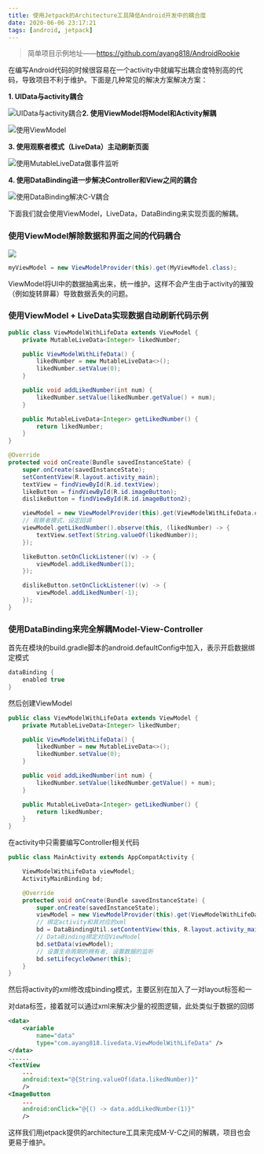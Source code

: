 ```yaml
---
title: 使用Jetpack的Architecture工具降低Android开发中的耦合度
date: 2020-06-06 23:17:21
tags: [android, jetpack]
---
```


> 简单项目示例地址——https://github.com/ayang818/AndroidRookie

在编写Android代码的时候很容易在一个activity中就编写出耦合度特别高的代码，导致项目不利于维护。下面是几种常见的解决方案解决方案：
<!-- more -->
**1. UIData与activity耦合**

![UIData与activity耦合](https://pic-serve.oss-cn-beijing.aliyuncs.com/blog/image-20200606144343523.png)**2. 使用ViewModel将Model和Activity解耦**

![使用ViewModel](https://pic-serve.oss-cn-beijing.aliyuncs.com/blog/image-20200606144455182.png)

**3. 使用观察者模式（LiveData）主动刷新页面**

![使用MutableLiveData做事件监听](https://pic-serve.oss-cn-beijing.aliyuncs.com/blog/image-20200606144641412.png)

**4. 使用DataBinding进一步解决Controller和View之间的耦合**

![使用DataBinding解决C-V耦合](https://pic-serve.oss-cn-beijing.aliyuncs.com/blog/image-20200606144739564.png)

下面我们就会使用ViewModel，LiveData，DataBinding来实现页面的解耦。

### 使用ViewModel解除数据和界面之间的代码耦合

![](https://pic-serve.oss-cn-beijing.aliyuncs.com/blog/image-20200606140909659.png)

```java
myViewModel = new ViewModelProvider(this).get(MyViewModel.class);
```

ViewModel将UI中的数据抽离出来，统一维护。这样不会产生由于activity的摧毁（例如旋转屏幕）导致数据丢失的问题。

### 使用ViewModel + LiveData实现数据自动刷新代码示例

```java
public class ViewModelWithLifeData extends ViewModel {
    private MutableLiveData<Integer> likedNumber;

    public ViewModelWithLifeData() {
        likedNumber = new MutableLiveData<>();
        likedNumber.setValue(0);
    }

    public void addLikedNumber(int num) {
        likedNumber.setValue(likedNumber.getValue() + num);
    }

    public MutableLiveData<Integer> getLikedNumber() {
        return likedNumber;
    }
}
```

```java
@Override
protected void onCreate(Bundle savedInstanceState) {
    super.onCreate(savedInstanceState);
    setContentView(R.layout.activity_main);
    textView = findViewById(R.id.textView);
    likeButton = findViewById(R.id.imageButton);
    dislikeButton = findViewById(R.id.imageButton2);

    viewModel = new ViewModelProvider(this).get(ViewModelWithLifeData.class);
    // 观察者模式，设定回调
    viewModel.getLikedNumber().observe(this, (likedNumber) -> {
        textView.setText(String.valueOf(likedNumber));
    });

    likeButton.setOnClickListener((v) -> {
        viewModel.addLikedNumber(1);
    });

    dislikeButton.setOnClickListener((v) -> {
        viewModel.addLikedNumber(-1);
    });
}
```

### 使用DataBinding来完全解耦Model-View-Controller

首先在模块的build.gradle脚本的android.defaultConfig中加入，表示开启数据绑定模式

```groovy
dataBinding {
	enabled true
}
```

然后创建ViewModel

```java
public class ViewModelWithLifeData extends ViewModel {
    private MutableLiveData<Integer> likedNumber;

    public ViewModelWithLifeData() {
        likedNumber = new MutableLiveData<>();
        likedNumber.setValue(0);
    }

    public void addLikedNumber(int num) {
        likedNumber.setValue(likedNumber.getValue() + num);
    }

    public MutableLiveData<Integer> getLikedNumber() {
        return likedNumber;
    }
}
```

在activity中只需要编写Controller相关代码

```java
public class MainActivity extends AppCompatActivity {

    ViewModelWithLifeData viewModel;
    ActivityMainBinding bd;

    @Override
    protected void onCreate(Bundle savedInstanceState) {
        super.onCreate(savedInstanceState);
        viewModel = new ViewModelProvider(this).get(ViewModelWithLifeData.class);
        // 绑定activity和其对应的xml
        bd = DataBindingUtil.setContentView(this, R.layout.activity_main);
        // DataBinding绑定对应ViewModel
        bd.setData(viewModel);
        // 设置生命周期的拥有者, 设置数据的监听
        bd.setLifecycleOwner(this);
    }
}
```

然后将activity的xml修改成binding模式，主要区别在加入了一对layout标签和一

对data标签，接着就可以通过xml来解决少量的视图逻辑，此处类似于数据的回绑

```xml
<data>
    <variable
        name="data"
        type="com.ayang818.livedata.ViewModelWithLifeData" />
</data>
......
<TextView
	...
	android:text="@{String.valueOf(data.likedNumber)}"
	/>
<ImageButton
	...
	android:onClick="@{() -> data.addLikedNumber(1)}"
	/>

```

这样我们用jetpack提供的architecture工具来完成M-V-C之间的解耦，项目也会更易于维护。